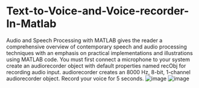 # Text-to-Voice-and-Voice-recorder-In-Matlab
Audio and Speech Processing with MATLAB gives the reader a comprehensive overview of contemporary speech and audio processing techniques with an emphasis on practical implementations and illustrations using MATLAB code.
You must first connect a microphone to your system create an audiorecorder object with default properties named recObj for recording audio input. audiorecorder creates an 8000 Hz, 8-bit, 1-channel audiorecorder object. Record your voice for 5 seconds.
![image](https://github.com/Adeelmunir707/Text-to-Voice-Voice-recorder-In-Matlab/assets/111064925/88d365b1-fd33-4f2e-a090-4a221d36157a)
![image](https://github.com/Adeelmunir707/Text-to-Voice-Voice-recorder-In-Matlab/assets/111064925/f600c4c8-6604-4c1d-be60-3d8a46cfe7fc)
